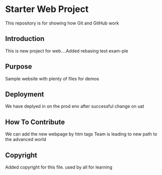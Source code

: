 # Starter Web Project

This repository is for showing how Git and GitHub work

## Introduction

This is new project for web....Added rebasing test exam-ple

## Purpose

Sample website with plenty of files for demos

## Deployment

We have deplyed in on the prod env after successful change on uat

## How To Contribute

We can add the new webpage by htm tags
Team is leading to new path to the advanced world

## Copyright

Added copyright for this file. used by all for learning
